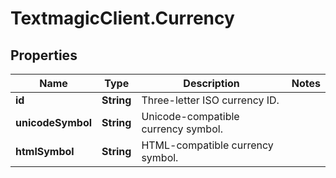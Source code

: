 # TextmagicClient.Currency

## Properties
Name | Type | Description | Notes
------------ | ------------- | ------------- | -------------
**id** | **String** | Three-letter ISO currency ID. | 
**unicodeSymbol** | **String** | Unicode-compatible currency symbol. | 
**htmlSymbol** | **String** | HTML-compatible currency symbol. | 


